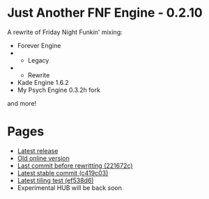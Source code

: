 # Just Another FNF Engine - 0.2.10

A rewrite of Friday Night Funkin' mixing:
- Forever Engine
- - Legacy 
- - Rewrite
- Kade Engine 1.6.2 
- My Psych Engine 0.3.2h fork

and more!

# Pages

- [Latest release](https://funkin.sancopublic.com/)
- [Old online version](https://onlinefunky.pages.dev/)
- [Last commit before rewritting (221672c)](https://funkye.pages.dev/)
- [Latest stable commit (c419c03)](https://hxstest.funkye.pages.dev/)
- [Latest tiling test (ef538d6)](https://tiless.funkye.pages.dev/)
- Experimental HUB will be back soon
